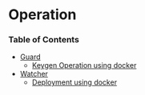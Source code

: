 # Operation

### Table of Contents

- [Guard](./docs/guard/)
  - [Keygen Operation using docker](./docs/guard/keygen-docker.md)
- [Watcher](#)
  - [Deployment using docker](./docs/watcher/deploy-docker.md)



